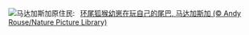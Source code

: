 ![](https://www.bing.com/th?id=OHR.BabyLemur_ZH-CN6617977758_UHD.jpg&w=1000)马达加斯加原住民:&nbsp;&ensp;[环尾狐猴幼崽在玩自己的尾巴‌, 马达加斯加 (© Andy Rouse/Nature Picture Library)](https://www.bing.com/th?id=OHR.BabyLemur_ZH-CN6617977758_UHD.jpg)
<br><br/>
